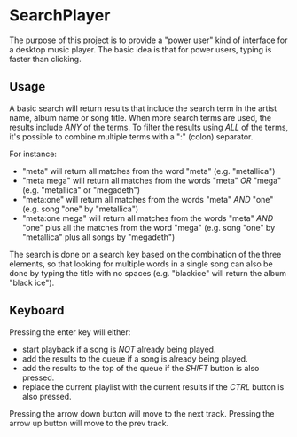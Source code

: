 # SearchPlayer

The purpose of this project is to provide a "power user" kind of interface for a desktop music player.
The basic idea is that for power users, typing is faster than clicking.

## Usage

A basic search will return results that include the search term in the artist name, album name or song title.
When more search terms are used, the results include *ANY* of the terms.
To filter the results using *ALL* of the terms, it's possible to combine multiple terms with a ":" (colon) separator.

For instance:
  - "meta" will return all matches from the word "meta" (e.g. "metallica")
  - "meta mega" will return all matches from the words "meta" *OR* "mega" (e.g. "metallica" or "megadeth")
  - "meta:one" will return all matches from the words "meta" *AND* "one" (e.g. song "one" by "metallica")
  - "meta:one mega" will return all matches from the words "meta" *AND* "one" plus all the matches from the word "mega" (e.g. song "one" by "metallica" plus all songs by "megadeth")

The search is done on a search key based on the combination of the three elements, so that looking for multiple words
in a single song can also be done by typing the title with no spaces (e.g. "blackice" will return the album "black ice").

## Keyboard

Pressing the enter key will either:
  - start playback if a song is *NOT* already being played.
  - add the results to the queue if a song is already being played.
  - add the results to the top of the queue if the *SHIFT* button is also pressed.
  - replace the current playlist with the current results if the *CTRL* button is also pressed.

Pressing the arrow down button will move to the next track.
Pressing the arrow up button will move to the prev track.
